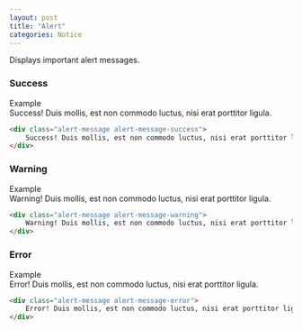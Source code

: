 ```yaml
---
layout: post
title: "Alert"
categories: Notice
---
```


Displays important alert messages.
### Success
<div class="panel panel-success">
    <div class="panel-heading">Example</div>
    <div class="panel-body">
        <div class="alert-message alert-message-success">
            Success! Duis mollis, est non commodo luctus, nisi erat porttitor ligula.
        </div>
    </div>
</div>

```html
<div class="alert-message alert-message-success">
    Success! Duis mollis, est non commodo luctus, nisi erat porttitor ligula.
</div>
```

### Warning
<div class="panel panel-success">
    <div class="panel-heading">Example</div>
    <div class="panel-body">
        <div class="alert-message alert-message-warning">
            Warning! Duis mollis, est non commodo luctus, nisi erat porttitor ligula.
        </div>
    </div>
</div>

```html
<div class="alert-message alert-message-warning">
    Warning! Duis mollis, est non commodo luctus, nisi erat porttitor ligula.
</div>
```

### Error
<div class="panel panel-success">
    <div class="panel-heading">Example</div>
    <div class="panel-body">
        <div class="alert-message alert-message-error">
            Error! Duis mollis, est non commodo luctus, nisi erat porttitor ligula.
        </div>
    </div>
</div>

```html
<div class="alert-message alert-message-error">
    Error! Duis mollis, est non commodo luctus, nisi erat porttitor ligula.
</div>
```